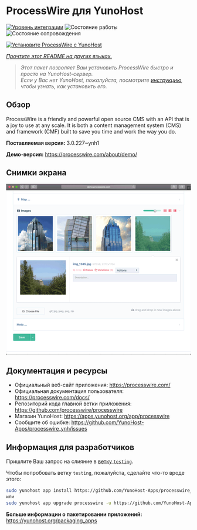 <!--
Важно: этот README был автоматически сгенерирован <https://github.com/YunoHost/apps/tree/master/tools/readme_generator>
Он НЕ ДОЛЖЕН редактироваться вручную.
-->

# ProcessWire для YunoHost

[![Уровень интеграции](https://dash.yunohost.org/integration/processwire.svg)](https://ci-apps.yunohost.org/ci/apps/processwire/) ![Состояние работы](https://ci-apps.yunohost.org/ci/badges/processwire.status.svg) ![Состояние сопровождения](https://ci-apps.yunohost.org/ci/badges/processwire.maintain.svg)

[![Установите ProcessWire с YunoHost](https://install-app.yunohost.org/install-with-yunohost.svg)](https://install-app.yunohost.org/?app=processwire)

*[Прочтите этот README на других языках.](./ALL_README.md)*

> *Этот пакет позволяет Вам установить ProcessWire быстро и просто на YunoHost-сервер.*  
> *Если у Вас нет YunoHost, пожалуйста, посмотрите [инструкцию](https://yunohost.org/install), чтобы узнать, как установить его.*

## Обзор

ProcessWire is a friendly and powerful open source CMS with an API that is a joy to use at any scale. It is both a content management system (CMS) and framework (CMF) built to save you time and work the way you do. 


**Поставляемая версия:** 3.0.227~ynh1

**Демо-версия:** <https://processwire.com/about/demo/>

## Снимки экрана

![Снимок экрана ProcessWire](./doc/screenshots/screenshot.png)

## Документация и ресурсы

- Официальный веб-сайт приложения: <https://processwire.com/>
- Официальная документация пользователя: <https://processwire.com/docs/>
- Репозиторий кода главной ветки приложения: <https://github.com/processwire/processwire>
- Магазин YunoHost: <https://apps.yunohost.org/app/processwire>
- Сообщите об ошибке: <https://github.com/YunoHost-Apps/processwire_ynh/issues>

## Информация для разработчиков

Пришлите Ваш запрос на слияние в [ветку `testing`](https://github.com/YunoHost-Apps/processwire_ynh/tree/testing).

Чтобы попробовать ветку `testing`, пожалуйста, сделайте что-то вроде этого:

```bash
sudo yunohost app install https://github.com/YunoHost-Apps/processwire_ynh/tree/testing --debug
или
sudo yunohost app upgrade processwire -u https://github.com/YunoHost-Apps/processwire_ynh/tree/testing --debug
```

**Больше информации о пакетировании приложений:** <https://yunohost.org/packaging_apps>
